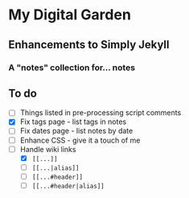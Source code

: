 # My Digital Garden

## Enhancements to Simply Jekyll

### A "notes" collection for... notes

## To do

- [ ] Things listed in pre-processing script comments
- [x] Fix tags page - list tags in notes
- [ ] Fix dates page - list notes by date
- [ ] Enhance CSS - give it a touch of me
- [ ] Handle wiki links
  - [x] `[[...]]`
  - [ ] `[[...|alias]]`
  - [ ] `[[...#header]]`
  - [ ] `[[...#header|alias]]`
